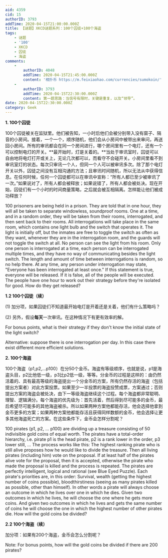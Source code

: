 ```yaml
---
aid: 4359
cid: 15
authorID: 3793
addTime: 2020-04-15T21:00:00.000Z
title: 【谜题】XKCD谜题系列：100个囚徒+100个海盗
tags:
    - 谜题
    - '100'
    - XKCD
    - 囚徒
    - 海盗
comments:
    -
        authorID: 4048
        addTime: 2020-04-15T21:45:00.000Z
        content: '相扑币 https://m.feixiaohao.com/currencies/sumokoin/'
    -
        authorID: 3793
        addTime: 2020-04-15T22:30:00.000Z
        content: 第一题思路：当信号有限时，关键是重复，以及“领导”。
date: 2020-04-15T22:30:00.000Z
category: Geek
---
```


**1\. 100个囚徒**

100个囚徒被关在监狱里。他们被告知，一小时后他们会被分别带入没有窗子、隔音的小房间。接着，一个一个，顺序随机，他们会从小房间中被带出来审问，再送回小房间。所有的审讯都会在同一个房间进行，哪个房间里有一个电灯，还有一个可以控制电灯的开关。**最开始时，灯是关着的。**当处于审讯室时，囚徒可以自由地将电灯打开或关上，无论几次都可以，而看守不会碰开关。小房间里看不到审讯室灯的状态。每次只审讯一个人，但同一个人可以被审讯多次。除了那个电灯开关以外，囚徒之间没有互相沟通的方法；且审讯时间随机，所以无法从中获得信息。在任何时候，任何一个囚徒都可以在审讯中宣称：“所有人都已至少被审讯了一次。”如果说对了，所有人都会被释放；如果说错了，所有人都会被处决。现在开始，囚徒们有一个小时的时间商量策略，之后就会被互相隔离。怎样能让他们被成功释放？

100 prisoners are being held in a prison. They are told that in one hour, they will all be taken to separate windowless, soundproof rooms. One at a time, and in a random order, they will be taken from their rooms, interrogated, and then sent back to their rooms. All interrogations will take place in the same room, which contains one light bulb and the switch that operates it. The light is initially off, but the inmates are free to toggle the switch as often as they want, whenever they are in the interrogation room, and the guards will not toggle the switch at all. No person can see the light from his room. Only one person is interrogated at a time, each person can be interrogated multiple times, and they have no way of communicating besides the light switch. The length and amount of time between interrogations is random, so no help there. At any time, any person under interrogation may state, "Everyone has been interrogated at least once." If this statement is true, everyone will be released. If it is false, all of the people will be executed. The people have one hour to work out their strategy before they're isolated for good. How do they get released?

**1.2 100个囚徒（续）**

(1) 加分项，如果囚徒们不知道最开始电灯是开着还是关着，他们有什么策略吗？

(2) 另外，假设**每天**一次审讯。在这种情况下有更有效率的解。

For bonus points, what is their strategy if they don't know the initial state of the light switch?

Alternative: suppose there is one interrogation per day. In this case there exist different more efficient solutions.

**2\. 100个海盗**

100个海盗（p1,p2,...p100）在分50个金币。海盗有等级顺序，也就是说，p1是海盗头目，p2比他低一级，p3比p2低一级，等等。分金币的过程是这样的：由仍然活着的、具有最高等级的海盗提出一个分金币的方案，所有仍然存活的海盗（包括提出方案者）对此方案投票。如果至少一半投票的海盗投赞成票，方案通过；否则提出方案的海盗会被处决，由下一等级海盗继续这个过程。每个海盗都非常聪明、理智、逻辑满分。每个海盗的优先级为：首先活着，然后得到尽可能多的金币，最后希望尽可能多的其他海盗被杀。所以如果两种方案他都能存活，他会选择他拿到金币更多的方案；如果两种方案他都能存活且获得同样数额的金币，他会选择让更多其他海盗死亡的方案。在这些条件下，金币会怎样分割呢？

100 pirates (p1, p2, ... p100) are dividing up a treasure consisting of 50 indivisible gold coins of equal worth. The pirates have a total-order hierarchy, i.e. pirate p1 is the head pirate, p2 is a rank lower in the order, p3 lower still, ... The process works like this: The highest ranking pirate who is still alive proposes how he would like to divide the treasure. Then all living pirates (including him) vote on the proposal. If at least half of the pirates alive vote for the proposal, then it is accepted, otherwise the pirate who made the proposal is killed and the process is repeated. The pirates are perfectly intelligent, logical and rational (see Blue Eyed Puzzle). Each pirate's priorities are, in this order: Survival, wealth (getting the highest number of coins possible), bloodthirstiness (seeing as many pirates killed as possible, other than himself). In other words a pirate will always choose an outcome in which he lives over one in which he dies. Given two outcomes in which he lives, he will choose the one where he gets more coins. And given two outcomes in which he lives and gets the same number of coins he will choose the one in which the highest number of other pirates die. How will the gold coins be divided?

**2.2 100个海盗（续）**

加分项：如果有200个海盗，金币会怎么分割呢？

Note: For bonus points, how will the gold coins be divided if there are 200 pirates?
